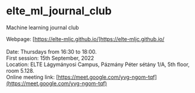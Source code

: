 # elte_ml_journal_club
Machine learning journal club

Webpage: [https://elte-mljc.github.io/]https://elte-mljc.github.io/ <br>
<br>
Date: Thursdays from 16:30 to 18:00. <br>
First session: 15th September, 2022 <br>
Location: ELTE Lágymányosi Campus, Pázmány Péter sétány 1/A, 5th floor, room 5.128. <br>
Online meeting link: [https://meet.google.com/yvg-ngom-tqf](https://meet.google.com/yvg-ngom-tqf) <br>
